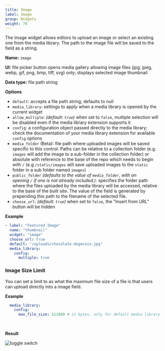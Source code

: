 ```yaml
---
title: Image
label: Image
group: Widgets
weight: 70
---
```


The image widget allows editors to upload an image or select an existing one from the media library. The path to the image file will be saved to the field as a string.

**Name:** `image`

**UI:** file picker button opens media gallery allowing image files (jpg, jpeg, webp, gif, png, bmp, tiff, svg) only; displays selected image thumbnail

**Data type:** file path string

**Options**

- `default`: accepts a file path string; defaults to null
- `media_library`: settings to apply when a media library is opened by the current widget
- `allow_multiple`: *(default: `true`)* when set to `false`, multiple selection will be disabled even if the media library extension supports it
- `config`: a configuration object passed directly to the media library; check the documentation of your media library extension for available `config` options
- `media_folder` (Beta): file path where uploaded images will be saved specific to this control. Paths can be relative to a collection folder (e.g. `images` will add the image to a sub-folder in the collection folder) or absolute with reference to the base of the repo which needs to begin with `/` (e.g `/static/images` will save uploaded images to the `static` folder in a sub folder named `images`)
- `public_folder` *(defaults to the value of `media_folder`, with an opening `/` if one is not already included.)*: specifies the folder path where the files uploaded by the media library will be accessed, relative to the base of the built site. The value of the field is generated by prepending this path to the filename of the selected file.
- `choose_url`: *(default: `true`)* when set to `false`, the "Insert from URL" button will be hidden

**Example**

```yaml
- label: "Featured Image"
  name: "thumbnail"
  widget: "image"
  choose_url: true
  default: "/uploads/chocolate-dogecoin.jpg"
  media_library:
    config:
      multiple: true
```

### Image Size Limit

You can set a limit to as what the maximum file size of a file is that users can upload directly into a image field.

**Example**

```yaml
  media_library:
    config:
      max_file_size: 512000 # in bytes, only for default media library
```

<br>

**Result**

![toggle switch](/img/widget-image.png)
